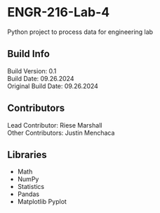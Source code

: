 # ENGR-216-Lab-4

Python project to process data for engineering lab

## Build Info

Build Version: 0.1<br />
Build Date: 09.26.2024<br />
Original Build Date: 09.26.2024<br />

## Contributors

Lead Contributor: Riese Marshall<br />
Other Contributors: Justin Menchaca<br />

## Libraries

- Math
- NumPy
- Statistics
- Pandas
- Matplotlib Pyplot
